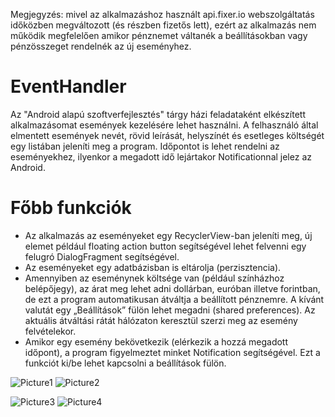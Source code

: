 Megjegyzés: mivel az alkalmazáshoz használt api.fixer.io webszolgáltatás időközben megváltozott (és részben fizetős lett), ezért az alkalmazás nem működik megfelelően amikor pénznemet váltanék a beállításokban vagy pénzösszeget rendelnék az új eseményhez.

# EventHandler

Az "Android alapú szoftverfejlesztés" tárgy házi feladataként elkészített alkalmazásomat események kezelésére lehet használni. A felhasználó által elmentett események nevét, rövid leírását, helyszínét és esetleges költségét egy listában jeleníti meg a program. Időpontot is lehet rendelni az eseményekhez, ilyenkor a megadott idő lejártakor Notificationnal jelez az Android.


# Főbb funkciók
* Az alkalmazás az eseményeket egy RecyclerView-ban jeleníti meg, új elemet például floating action button segítségével lehet felvenni egy felugró DialogFragment segítségével.
* Az eseményeket egy adatbázisban is eltárolja (perzisztencia).
* Amennyiben az eseménynek költsége van (például színházhoz belépőjegy), az árat meg lehet adni dollárban, euróban illetve forintban, de ezt a program automatikusan átváltja a beállított pénznemre. A kívánt valutát egy „Beállítások” fülön lehet megadni (shared preferences). Az aktuális átváltási rátát hálózaton keresztül szerzi meg az esemény felvételekor.
* Amikor egy esemény bekövetkezik (elérkezik a hozzá megadott időpont), a program figyelmeztet minket Notification segítségével. Ezt a funkciót ki/be lehet kapcsolni a beállítások fülön.


![Picture1](https://user-images.githubusercontent.com/31664276/57457068-1b82bd00-726f-11e9-8666-354c1f7e7c9e.png)       ![Picture2](https://user-images.githubusercontent.com/31664276/57457071-1cb3ea00-726f-11e9-84d7-3909668449af.png)

![Picture3](https://user-images.githubusercontent.com/31664276/57457072-1cb3ea00-726f-11e9-86ec-c6b2ff875550.png)       ![Picture4](https://user-images.githubusercontent.com/31664276/57457067-1b82bd00-726f-11e9-9c33-1d1e49e5b6f9.png)

